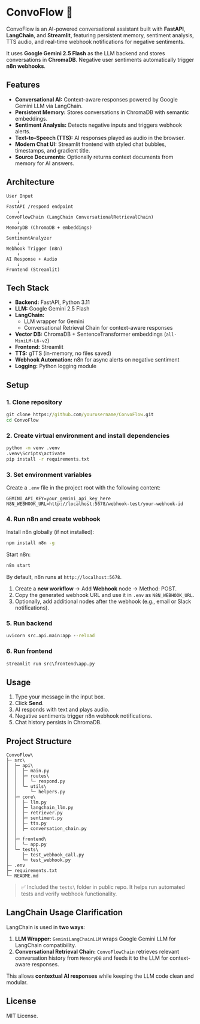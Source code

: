 # ConvoFlow 💬

ConvoFlow is an AI-powered conversational assistant built with **FastAPI**, **LangChain**, and **Streamlit**, featuring persistent memory, sentiment analysis, TTS audio, and real-time webhook notifications for negative sentiments.

It uses **Google Gemini 2.5 Flash** as the LLM backend and stores conversations in **ChromaDB**. Negative user sentiments automatically trigger **n8n webhooks**.

## Features

* **Conversational AI:** Context-aware responses powered by Google Gemini LLM via LangChain.
* **Persistent Memory:** Stores conversations in ChromaDB with semantic embeddings.
* **Sentiment Analysis:** Detects negative inputs and triggers webhook alerts.
* **Text-to-Speech (TTS):** AI responses played as audio in the browser.
* **Modern Chat UI:** Streamlit frontend with styled chat bubbles, timestamps, and gradient title.
* **Source Documents:** Optionally returns context documents from memory for AI answers.

## Architecture

```
User Input
    ↓
FastAPI /respond endpoint
    ↓
ConvoFlowChain (LangChain ConversationalRetrievalChain)
    ↓
MemoryDB (ChromaDB + embeddings)
    ↓
SentimentAnalyzer
    ↓
Webhook Trigger (n8n)
    ↓
AI Response + Audio
    ↓
Frontend (Streamlit)
```

## Tech Stack

* **Backend:** FastAPI, Python 3.11
* **LLM:** Google Gemini 2.5 Flash
* **LangChain:**
  * LLM wrapper for Gemini
  * Conversational Retrieval Chain for context-aware responses
* **Vector DB:** ChromaDB + SentenceTransformer embeddings (`all-MiniLM-L6-v2`)
* **Frontend:** Streamlit
* **TTS:** gTTS (in-memory, no files saved)
* **Webhook Automation:** n8n for async alerts on negative sentiment
* **Logging:** Python logging module

## Setup

### 1. Clone repository

```cmd
git clone https://github.com/yourusername/ConvoFlow.git
cd ConvoFlow
```

### 2. Create virtual environment and install dependencies

```cmd
python -m venv .venv
.venv\Scripts\activate
pip install -r requirements.txt
```

### 3. Set environment variables

Create a `.env` file in the project root with the following content:

```
GEMINI_API_KEY=your_gemini_api_key_here
N8N_WEBHOOK_URL=http://localhost:5678/webhook-test/your-webhook-id
```

### 4. Run n8n and create webhook

Install n8n globally (if not installed):

```cmd
npm install n8n -g
```

Start n8n:

```cmd
n8n start
```

By default, n8n runs at `http://localhost:5678`.

1. Create a **new workflow** → Add **Webhook** node → Method: POST.
2. Copy the generated webhook URL and use it in `.env` as `N8N_WEBHOOK_URL`.
3. Optionally, add additional nodes after the webhook (e.g., email or Slack notifications).

### 5. Run backend

```cmd
uvicorn src.api.main:app --reload
```

### 6. Run frontend

```cmd
streamlit run src\frontend\app.py
```

## Usage

1. Type your message in the input box.
2. Click **Send**.
3. AI responds with text and plays audio.
4. Negative sentiments trigger n8n webhook notifications.
5. Chat history persists in ChromaDB.

## Project Structure

```
ConvoFlow\
├─ src\
│  ├─ api\
│  │  ├─ main.py
│  │  ├─ routes\
│  │  │  └─ respond.py
│  │  └─ utils\
│  │     └─ helpers.py
│  ├─ core\
│  │  ├─ llm.py
│  │  ├─ langchain_llm.py
│  │  ├─ retriever.py
│  │  ├─ sentiment.py
│  │  ├─ tts.py
│  │  ├─ conversation_chain.py
│  │  
│  ├─ frontend\
│  │  └─ app.py
│  └─ tests\
│     ├─ test_webhook_call.py
│     └─ test_webhook.py
├─ .env
├─ requirements.txt
└─ README.md
```

> ✅ Included the `tests\` folder in public repo. It helps run automated tests and verify webhook functionality.

## LangChain Usage Clarification

LangChain is used in **two ways**:

1. **LLM Wrapper:** `GeminiLangChainLLM` wraps Google Gemini LLM for LangChain compatibility.
2. **Conversational Retrieval Chain:** `ConvoFlowChain` retrieves relevant conversation history from `MemoryDB` and feeds it to the LLM for context-aware responses.

This allows **contextual AI responses** while keeping the LLM code clean and modular.

## License

MIT License.